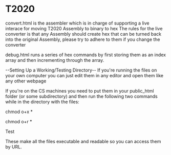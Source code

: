 # T2020

convert.html is the assembler which is in charge of supporting a live interace for moving T2020 Assembly to binary to hex
  The rules for the live converter is that any Assembly should create hex that can be turned back into the original Assembly, please try to adhere to them if you change the converter
  
debug.html runs a series of hex commands by first storing them as an index array and then incrementing through the array.

--Setting Up a Working/Testing Directory--
If you're running the files on your own computer you can just edit them in any editor and open them like any other webpage

If you're on the CS machines you need to put them in your public_html folder (or some subdirectory) and then run the following two commands while in the directory with the files:

chmod o+x *

chmod o+r *

Test

These make all the files executable and readable so you can access them by URL.
